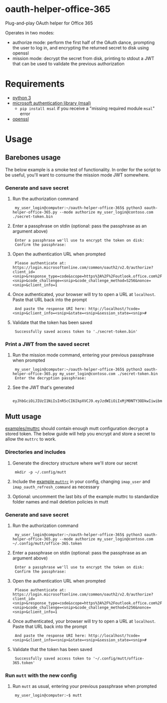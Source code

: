 oauth-helper-office-365
====

Plug-and-play OAuth helper for Office 365

Operates in two modes:
  * authorize mode: perform the first half of the OAuth dance, prompting the
    user to log in, and encrypting the returned secret to disk using openssl
  * mission mode: decrypt the secret from disk, printing to stdout a JWT that
    can be used to validate the previous authorization

# Requirements

* [python 3](https://www.python.org/downloads/)
* [microsoft authentication library
  (msal)](https://github.com/AzureAD/microsoft-authentication-library-for-python)
  - `pip install msal` if you receive a "missing required module `msal`" error
* [openssl](https://www.openssl.org/source/)

# Usage

## Barebones usage

The below example is a smoke test of functionality. In order for the script to
be useful, you'll want to consume the mission mode JWT somewhere.

### Generate and save secret

1. Run the authorization command

        my_user_login@computer:~/oauth-helper-office-365$ python3 oauth-helper-office-365.py --mode authorize my_user_login@contoso.com ./secret-token.bin

1. Enter a passphrase on stdin (optional: pass the passphrase as an argument
   above)

        Enter a passphrase we'll use to encrypt the token on disk:
        Confirm the passphrase:

1. Open the authentication URL when prompted

        Please authenticate at: https://login.microsoftonline.com/common/oauth2/v2.0/authorize?client_id=<snip>&response_type=code&scope=https%3A%2F%2Foutlook.office.com%2FIMAP.AccessAsUser.All+https%3A%2F%2Foutlook.office.com%2FSMTP.Send+offline_access+openid+profile&state=<snip>&code_challenge=<snip>&code_challenge_method=S256&nonce=<snip>&client_info=1

1. Once authenticated, your browser will try to open a URL at `localhost`. Paste
   that URL back into the prompt

        And paste the response URI here: http://localhost/?code=<snip>&client_info=<snip>&state=<snip>&session_state=<snip>#

1. Validate that the token has been saved

        Successfully saved access token to './secret-token.bin'

### Print a JWT from the saved secret

1. Run the mission mode command, entering your previous passphrase when prompted

        my_user_login@computer:~/oauth-helper-office-365$ python3 oauth-helper-office-365.py my_user_login@contoso.com ./secret-token.bin
        Enter the decryption passphrase:

1. See the JWT that's generated

        eyJhbGciOiJIUzI1NiIsInR5cCI6IkpXVCJ9.eyJzdWIiOiIxMjM0NTY3ODkwIiwibmFtZSI6IkpvaG4gRG9lIiwiaWF0IjoxNTE2MjM5MDIyfQ.SflKxwRJSMeKKF2QT4fwpMeJf36POk6yJV_adQssw5c

## Mutt usage

[examples/muttrc](examples/muttrc) should contain enough mutt configuration
decrypt a stored token. The below guide will help you encrypt and store a secret
to allow the `muttrc` to work.

### Directories and includes

1. Generate the directory structure where we'll store our secret

        mkdir -p ~/.config/mutt

1. Include the [example `muttrc`](examples/muttrc) in your config, changing
   `imap_user` and `imap_oauth_refresh_command` as necessary

1. Optional: uncomment the last bits of the example muttrc to standardize folder
   names and mail deletion policies in mutt

### Generate and save secret

1. Run the authorization command

        my_user_login@computer:~/oauth-helper-office-365$ python3 oauth-helper-office-365.py --mode authorize my_user_login@contoso.com ~/.config/mutt/office-365.token

1. Enter a passphrase on stdin (optional: pass the passphrase as an argument
   above)

        Enter a passphrase we'll use to encrypt the token on disk:
        Confirm the passphrase:

1. Open the authentication URL when prompted

        Please authenticate at: https://login.microsoftonline.com/common/oauth2/v2.0/authorize?client_id=<snip>&response_type=code&scope=https%3A%2F%2Foutlook.office.com%2FIMAP.AccessAsUser.All+https%3A%2F%2Foutlook.office.com%2FSMTP.Send+offline_access+openid+profile&state=<snip>&code_challenge=<snip>&code_challenge_method=S256&nonce=<snip>&client_info=1

1. Once authenticated, your browser will try to open a URL at `localhost`. Paste
   that URL back into the prompt

        And paste the response URI here: http://localhost/?code=<snip>&client_info=<snip>&state=<snip>&session_state=<snip>#

1. Validate that the token has been saved

        Successfully saved access token to '~/.config/mutt/office-365.token'

### Run `mutt` with the new config

1. Run `mutt` as usual, entering your previous passphrase when prompted

        my_user_login@computer:~$ mutt
